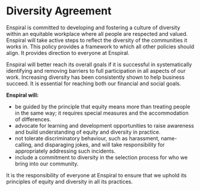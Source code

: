 # Diversity Agreement

Enspiral is committed to developing and fostering a culture of diversity within an equitable workplace where all people are respected and valued. Enspiral will take active steps to reflect the diversity of the communities it works in. This policy provides a framework to which all other policies should align. It provides direction to everyone at Enspiral.

Enspiral will better reach its overall goals if it is successful in systematically identifying and removing barriers to full participation in all aspects of our work. Increasing diversity has been consistently shown to help business succeed. It is essential for reaching both our financial and social goals.

 **Enspiral will:**

* be guided by the principle that equity means more than treating people in the same way; it requires special measures and the accommodation of differences.
* advocate for learning and development opportunities to raise awareness and build understanding of equity and diversity in practice.
* not tolerate discriminatory behaviour, such as harassment, name-calling, and disparaging jokes, and will take responsibility for appropriately addressing such incidents.
* include a commitment to diversity in the selection process for who we bring into our community.

It is the responsibility of everyone at Enspiral to ensure that we uphold its principles of equity and diversity in all its practices.

